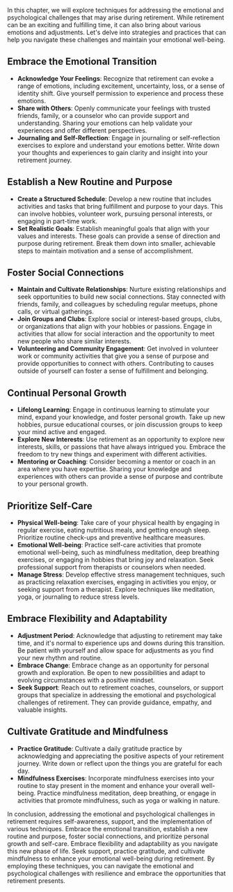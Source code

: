 
In this chapter, we will explore techniques for addressing the emotional and psychological challenges that may arise during retirement. While retirement can be an exciting and fulfilling time, it can also bring about various emotions and adjustments. Let's delve into strategies and practices that can help you navigate these challenges and maintain your emotional well-being.

Embrace the Emotional Transition
--------------------------------

* **Acknowledge Your Feelings**: Recognize that retirement can evoke a range of emotions, including excitement, uncertainty, loss, or a sense of identity shift. Give yourself permission to experience and process these emotions.
* **Share with Others**: Openly communicate your feelings with trusted friends, family, or a counselor who can provide support and understanding. Sharing your emotions can help validate your experiences and offer different perspectives.
* **Journaling and Self-Reflection**: Engage in journaling or self-reflection exercises to explore and understand your emotions better. Write down your thoughts and experiences to gain clarity and insight into your retirement journey.

Establish a New Routine and Purpose
-----------------------------------

* **Create a Structured Schedule**: Develop a new routine that includes activities and tasks that bring fulfillment and purpose to your days. This can involve hobbies, volunteer work, pursuing personal interests, or engaging in part-time work.
* **Set Realistic Goals**: Establish meaningful goals that align with your values and interests. These goals can provide a sense of direction and purpose during retirement. Break them down into smaller, achievable steps to maintain motivation and a sense of accomplishment.

Foster Social Connections
-------------------------

* **Maintain and Cultivate Relationships**: Nurture existing relationships and seek opportunities to build new social connections. Stay connected with friends, family, and colleagues by scheduling regular meetups, phone calls, or virtual gatherings.
* **Join Groups and Clubs**: Explore social or interest-based groups, clubs, or organizations that align with your hobbies or passions. Engage in activities that allow for social interaction and the opportunity to meet new people who share similar interests.
* **Volunteering and Community Engagement**: Get involved in volunteer work or community activities that give you a sense of purpose and provide opportunities to connect with others. Contributing to causes outside of yourself can foster a sense of fulfillment and belonging.

Continual Personal Growth
-------------------------

* **Lifelong Learning**: Engage in continuous learning to stimulate your mind, expand your knowledge, and foster personal growth. Take up new hobbies, pursue educational courses, or join discussion groups to keep your mind active and engaged.
* **Explore New Interests**: Use retirement as an opportunity to explore new interests, skills, or passions that have always intrigued you. Embrace the freedom to try new things and experiment with different activities.
* **Mentoring or Coaching**: Consider becoming a mentor or coach in an area where you have expertise. Sharing your knowledge and experiences with others can provide a sense of purpose and contribute to your personal growth.

Prioritize Self-Care
--------------------

* **Physical Well-being**: Take care of your physical health by engaging in regular exercise, eating nutritious meals, and getting enough sleep. Prioritize routine check-ups and preventive healthcare measures.
* **Emotional Well-being**: Practice self-care activities that promote emotional well-being, such as mindfulness meditation, deep breathing exercises, or engaging in hobbies that bring joy and relaxation. Seek professional support from therapists or counselors when needed.
* **Manage Stress**: Develop effective stress management techniques, such as practicing relaxation exercises, engaging in activities you enjoy, or seeking support from a therapist. Explore techniques like meditation, yoga, or journaling to reduce stress levels.

Embrace Flexibility and Adaptability
------------------------------------

* **Adjustment Period**: Acknowledge that adjusting to retirement may take time, and it's normal to experience ups and downs during this transition. Be patient with yourself and allow space for adjustments as you find your new rhythm and routine.
* **Embrace Change**: Embrace change as an opportunity for personal growth and exploration. Be open to new possibilities and adapt to evolving circumstances with a positive mindset.
* **Seek Support**: Reach out to retirement coaches, counselors, or support groups that specialize in addressing the emotional and psychological challenges of retirement. They can provide guidance, empathy, and valuable insights.

Cultivate Gratitude and Mindfulness
-----------------------------------

* **Practice Gratitude**: Cultivate a daily gratitude practice by acknowledging and appreciating the positive aspects of your retirement journey. Write down or reflect upon the things you are grateful for each day.
* **Mindfulness Exercises**: Incorporate mindfulness exercises into your routine to stay present in the moment and enhance your overall well-being. Practice mindfulness meditation, deep breathing, or engage in activities that promote mindfulness, such as yoga or walking in nature.

In conclusion, addressing the emotional and psychological challenges in retirement requires self-awareness, support, and the implementation of various techniques. Embrace the emotional transition, establish a new routine and purpose, foster social connections, and prioritize personal growth and self-care. Embrace flexibility and adaptability as you navigate this new phase of life. Seek support, practice gratitude, and cultivate mindfulness to enhance your emotional well-being during retirement. By employing these techniques, you can navigate the emotional and psychological challenges with resilience and embrace the opportunities that retirement presents.
